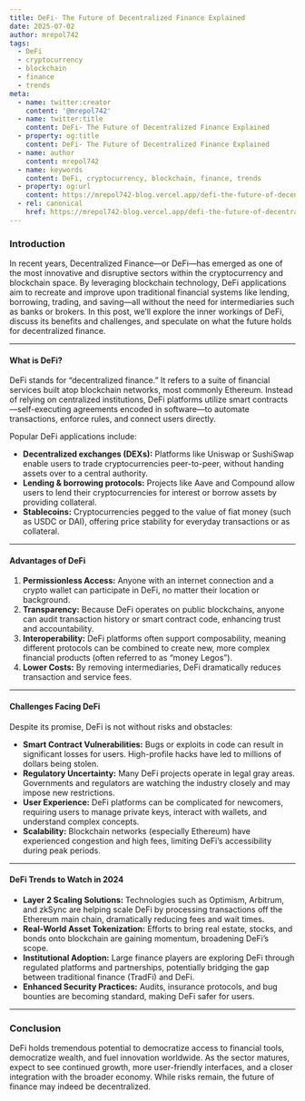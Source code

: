```yaml
---
title: DeFi- The Future of Decentralized Finance Explained
date: 2025-07-02
author: mrepol742
tags:
  - DeFi
  - cryptocurrency
  - blockchain
  - finance
  - trends
meta:
  - name: twitter:creator
    content: '@mrepol742'
  - name: twitter:title
    content: DeFi- The Future of Decentralized Finance Explained
  - property: og:title
    content: DeFi- The Future of Decentralized Finance Explained
  - name: author
    content: mrepol742
  - name: keywords
    content: DeFi, cryptocurrency, blockchain, finance, trends
  - property: og:url
    content: https://mrepol742-blog.vercel.app/defi-the-future-of-decentralized-finance-explained/
  - rel: canonical
    href: https://mrepol742-blog.vercel.app/defi-the-future-of-decentralized-finance-explained/
---
```


### Introduction

In recent years, Decentralized Finance—or DeFi—has emerged as one of the most innovative and disruptive sectors within the cryptocurrency and blockchain space. By leveraging blockchain technology, DeFi applications aim to recreate and improve upon traditional financial systems like lending, borrowing, trading, and saving—all without the need for intermediaries such as banks or brokers. In this post, we’ll explore the inner workings of DeFi, discuss its benefits and challenges, and speculate on what the future holds for decentralized finance.

---

#### What is DeFi?

DeFi stands for “decentralized finance.” It refers to a suite of financial services built atop blockchain networks, most commonly Ethereum. Instead of relying on centralized institutions, DeFi platforms utilize smart contracts—self-executing agreements encoded in software—to automate transactions, enforce rules, and connect users directly. 

Popular DeFi applications include:
- **Decentralized exchanges (DEXs):** Platforms like Uniswap or SushiSwap enable users to trade cryptocurrencies peer-to-peer, without handing assets over to a central authority.
- **Lending & borrowing protocols:** Projects like Aave and Compound allow users to lend their cryptocurrencies for interest or borrow assets by providing collateral.
- **Stablecoins:** Cryptocurrencies pegged to the value of fiat money (such as USDC or DAI), offering price stability for everyday transactions or as collateral.

---

#### Advantages of DeFi

1. **Permissionless Access:** Anyone with an internet connection and a crypto wallet can participate in DeFi, no matter their location or background.
2. **Transparency:** Because DeFi operates on public blockchains, anyone can audit transaction history or smart contract code, enhancing trust and accountability.
3. **Interoperability:** DeFi platforms often support composability, meaning different protocols can be combined to create new, more complex financial products (often referred to as “money Legos”).
4. **Lower Costs:** By removing intermediaries, DeFi dramatically reduces transaction and service fees.

---

#### Challenges Facing DeFi

Despite its promise, DeFi is not without risks and obstacles:

- **Smart Contract Vulnerabilities:** Bugs or exploits in code can result in significant losses for users. High-profile hacks have led to millions of dollars being stolen.
- **Regulatory Uncertainty:** Many DeFi projects operate in legal gray areas. Governments and regulators are watching the industry closely and may impose new restrictions.
- **User Experience:** DeFi platforms can be complicated for newcomers, requiring users to manage private keys, interact with wallets, and understand complex concepts.
- **Scalability:** Blockchain networks (especially Ethereum) have experienced congestion and high fees, limiting DeFi’s accessibility during peak periods.

---

#### DeFi Trends to Watch in 2024

- **Layer 2 Scaling Solutions:** Technologies such as Optimism, Arbitrum, and zkSync are helping scale DeFi by processing transactions off the Ethereum main chain, dramatically reducing fees and wait times.
- **Real-World Asset Tokenization:** Efforts to bring real estate, stocks, and bonds onto blockchain are gaining momentum, broadening DeFi’s scope.
- **Institutional Adoption:** Large finance players are exploring DeFi through regulated platforms and partnerships, potentially bridging the gap between traditional finance (TradFi) and DeFi.
- **Enhanced Security Practices:** Audits, insurance protocols, and bug bounties are becoming standard, making DeFi safer for users.

---

### Conclusion

DeFi holds tremendous potential to democratize access to financial tools, democratize wealth, and fuel innovation worldwide. As the sector matures, expect to see continued growth, more user-friendly interfaces, and a closer integration with the broader economy. While risks remain, the future of finance may indeed be decentralized.
